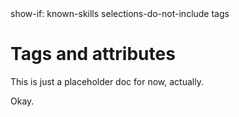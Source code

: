 <config>
show-if: known-skills selections-do-not-include tags
</config>

# Tags and attributes

This is just a placeholder doc for now, actually.

<continue-button>
Okay.
</continue-button>
